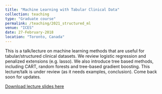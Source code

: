 ```yaml
---
title: "Machine Learning with Tabular Clinical Data"
collection: teaching
type: "Graduate course"
permalink: /teaching/2021_structured_ml
venue: "ICES"
date: 27-February-2018
location: "Toronto, Canada"
---
```


This is a talk/lecture on machine learning methods that are useful for tabular/structured clinical datasets. We review logistic regression and penalized extensions (e.g. lasso). We also introduce tree based methods, including CART, random forests and tree-based gradient boosting. This lecture/talk is under review (as it needs examples, conclusion). Come back soon for updates.

[Download lecture slides here](../files/2021_ICES_StructuredDataML.pdf)
